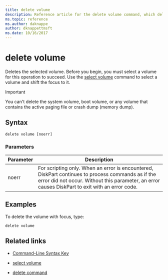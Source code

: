 ```yaml
---
title: delete volume
description: Reference article for the delete volume command, which deletes the selected volume.
ms.topic: reference
ms.author: daknappe
author: dknappettmsft
ms.date: 10/16/2017
---
```


# delete volume

Deletes the selected volume. Before you begin, you must select a volume for this operation to succeed. Use the [select volume](select-volume.md) command to select a volume and shift the focus to it.

> [!IMPORTANT]
> You can't delete the system volume, boot volume, or any volume that contains the active paging file or crash dump (memory dump).

## Syntax

```
delete volume [noerr]
```

### Parameters

| Parameter | Description |
| --------- | ----------- |
| noerr | For scripting only. When an error is encountered, DiskPart continues to process commands as if the error did not occur. Without this parameter, an error causes DiskPart to exit with an error code. |

## Examples

To delete the volume with focus, type:

```
delete volume
```

## Related links

- [Command-Line Syntax Key](command-line-syntax-key.md)

- [select volume](select-volume.md)

- [delete command](delete.md)
